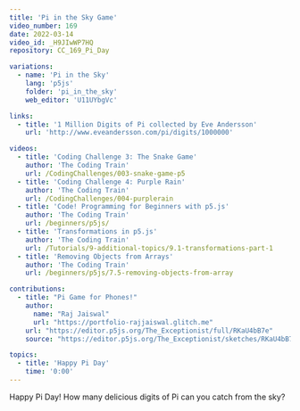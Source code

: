 ```yaml
---
title: 'Pi in the Sky Game'
video_number: 169
date: 2022-03-14
video_id: _H9JIwWP7HQ
repository: CC_169_Pi_Day

variations:
  - name: 'Pi in the Sky'
    lang: 'p5js'
    folder: 'pi_in_the_sky'
    web_editor: 'U11UYbgVc'

links:
  - title: '1 Million Digits of Pi collected by Eve Andersson'
    url: 'http://www.eveandersson.com/pi/digits/1000000'

videos:
  - title: 'Coding Challenge 3: The Snake Game'
    author: 'The Coding Train'
    url: /CodingChallenges/003-snake-game-p5
  - title: 'Coding Challenge 4: Purple Rain'
    author: 'The Coding Train'
    url: /CodingChallenges/004-purplerain
  - title: 'Code! Programming for Beginners with p5.js'
    author: 'The Coding Train'
    url: /beginners/p5js/
  - title: 'Transformations in p5.js'
    author: 'The Coding Train'
    url: /Tutorials/9-additional-topics/9.1-transformations-part-1
  - title: 'Removing Objects from Arrays'
    author: 'The Coding Train'
    url: /beginners/p5js/7.5-removing-objects-from-array

contributions:
  - title: "Pi Game for Phones!"
    author:
      name: "Raj Jaiswal"
      url: "https://portfolio-rajjaiswal.glitch.me"
    url: "https://editor.p5js.org/The_Exceptionist/full/RKaU4bB7e"
    source: "https://editor.p5js.org/The_Exceptionist/sketches/RKaU4bB7e"

topics:
  - title: 'Happy Pi Day'
    time: '0:00'
---
```


Happy Pi Day! How many delicious digits of Pi can you catch from the sky?
